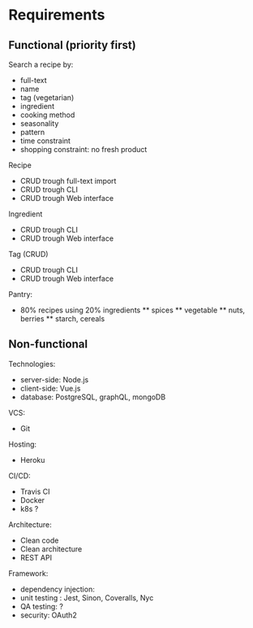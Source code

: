 # Requirements

## Functional (priority first)

Search a recipe by:
* full-text
* name
* tag (vegetarian)
* ingredient
* cooking method
* seasonality
* pattern
* time constraint
* shopping constraint: no fresh product

Recipe
* CRUD trough full-text import
* CRUD trough CLI
* CRUD trough Web interface

Ingredient 
* CRUD trough CLI
* CRUD trough Web interface

Tag (CRUD)
* CRUD trough CLI
* CRUD trough Web interface

Pantry:
* 80% recipes using 20% ingredients
** spices
** vegetable
** nuts, berries
** starch, cereals
 

## Non-functional 

Technologies:
* server-side: Node.js
* client-side: Vue.js
* database: PostgreSQL, graphQL, mongoDB

VCS:
* Git

Hosting:
* Heroku

CI/CD:
* Travis CI
* Docker
* k8s ?

Architecture:
* Clean code
* Clean architecture
* REST API

Framework:
* dependency injection: 
* unit testing : Jest, Sinon, Coveralls, Nyc
* QA testing: ?
* security: OAuth2
